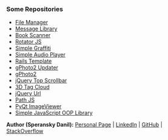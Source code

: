 ### Some Repositories

* [File Manager](http://speranskydanil.github.io/file-manager/)
* [Message Library](http://speranskydanil.github.io/message-library/)
* [Book Scanner](http://speranskydanil.github.io/book_scanner/)
* [Rotator JS](http://speranskydanil.github.io/rotator-js/)
* [Simple Graffiti](http://speranskydanil.github.io/Simple-Graffiti/)
* [Simple Audio Player](http://speranskydanil.github.io/Simple-Audio-Player/)
* [Rails Template](http://speranskydanil.github.io/rails-template/)
* [gPhoto2 Updater](http://speranskydanil.github.io/gphoto2-updater/)
* [gPhoto2](http://speranskydanil.github.io/gphoto2)
* [jQuery Top Scrollbar](http://speranskydanil.github.io/jquery-top-scrollbar/)
* [3D Tag Cloud](http://speranskydanil.github.io/tag-cloud/)
* [jQuery Url](http://speranskydanil.github.io/jquery-url/)
* [Path JS](http://speranskydanil.github.io/path-js)
* [PyQt ImageViewer](http://speranskydanil.github.io/pyqt-imageviewer/)
* [Simple JavaScript OOP Library](http://speranskydanil.github.io/Simple-JavaScript-OOP-Library/)

**Author (Speransky Danil):**
[Personal Page](http://dsperansky.info) |
[LinkedIn](http://ru.linkedin.com/in/speranskydanil/en) |
[GitHub](https://github.com/speranskydanil?tab=repositories) |
[StackOverflow](http://stackoverflow.com/users/1550807/speransky-danil)

